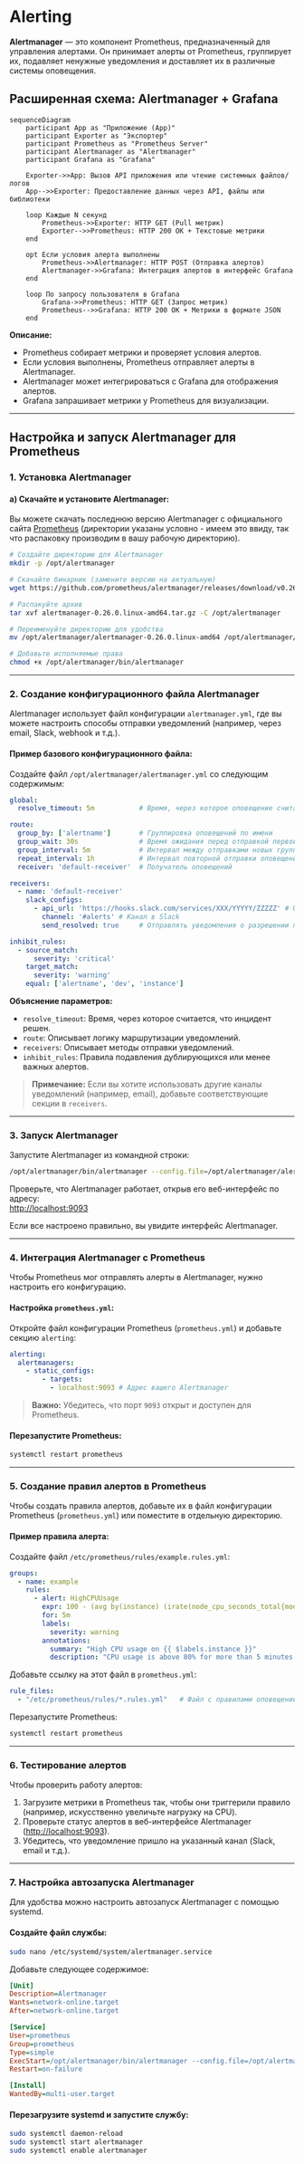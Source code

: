 # Alerting
**Alertmanager** — это компонент Prometheus, предназначенный для управления алертами. Он принимает алерты от Prometheus, группирует их, подавляет ненужные уведомления и доставляет их в различные системы оповещения.
## Расширенная схема: Alertmanager + Grafana

```mermaid
sequenceDiagram
    participant App as "Приложение (App)"
    participant Exporter as "Экспортер"
    participant Prometheus as "Prometheus Server"
    participant Alertmanager as "Alertmanager"
    participant Grafana as "Grafana"

    Exporter->>App: Вызов API приложения или чтение системных файлов/логов
    App-->>Exporter: Предоставление данных через API, файлы или библиотеки

    loop Каждые N секунд
        Prometheus->>Exporter: HTTP GET (Pull метрик)
        Exporter-->>Prometheus: HTTP 200 OK + Текстовые метрики
    end

    opt Если условия алерта выполнены
        Prometheus->>Alertmanager: HTTP POST (Отправка алертов)
        Alertmanager->>Grafana: Интеграция алертов в интерфейс Grafana
    end

    loop По запросу пользователя в Grafana
        Grafana->>Prometheus: HTTP GET (Запрос метрик)
        Prometheus-->>Grafana: HTTP 200 OK + Метрики в формате JSON
    end
```

**Описание:**  
- Prometheus собирает метрики и проверяет условия алертов.
- Если условия выполнены, Prometheus отправляет алерты в Alertmanager.
- Alertmanager может интегрироваться с Grafana для отображения алертов.
- Grafana запрашивает метрики у Prometheus для визуализации.

---

## Настройка и запуск Alertmanager для Prometheus

### 1. **Установка Alertmanager**

#### a) Скачайте и установите Alertmanager:
Вы можете скачать последнюю версию Alertmanager с официального сайта [Prometheus](https://prometheus.io/download/) (директории указаны условно - имеем это ввиду, так что распаковку производим в вашу рабочую директорию).

```bash
# Создайте директорию для Alertmanager
mkdir -p /opt/alertmanager

# Скачайте бинарник (замените версию на актуальную)
wget https://github.com/prometheus/alertmanager/releases/download/v0.26.0/alertmanager-0.26.0.linux-amd64.tar.gz

# Распакуйте архив
tar xvf alertmanager-0.26.0.linux-amd64.tar.gz -C /opt/alertmanager

# Переименуйте директорию для удобства
mv /opt/alertmanager/alertmanager-0.26.0.linux-amd64 /opt/alertmanager/bin

# Добавьте исполняемые права
chmod +x /opt/alertmanager/bin/alertmanager
```

---

### 2. **Создание конфигурационного файла Alertmanager**

Alertmanager использует файл конфигурации `alertmanager.yml`, где вы можете настроить способы отправки уведомлений (например, через email, Slack, webhook и т.д.).

#### Пример базового конфигурационного файла:

Создайте файл `/opt/alertmanager/alertmanager.yml` со следующим содержимым:

```yaml
global:
  resolve_timeout: 5m           # Время, через которое оповещение считается "разрешенным"

route:
  group_by: ['alertname']       # Группировка оповещений по имени
  group_wait: 30s               # Время ожидания перед отправкой первой группы
  group_interval: 5m            # Интервал между отправками новых групп
  repeat_interval: 1h           # Интервал повторной отправки оповещений
  receiver: 'default-receiver'  # Получатель оповещений 

receivers:
  - name: 'default-receiver'
    slack_configs:
      - api_url: 'https://hooks.slack.com/services/XXX/YYYYY/ZZZZZ' # URL вебхука Slack
        channel: '#alerts' # Канал в Slack
        send_resolved: true     # Отправлять уведомления о разрешении проблемы

inhibit_rules:
  - source_match:
      severity: 'critical'
    target_match:
      severity: 'warning'
    equal: ['alertname', 'dev', 'instance']
```

**Объяснение параметров:**
- `resolve_timeout`: Время, через которое считается, что инцидент решен.
- `route`: Описывает логику маршрутизации уведомлений.
- `receivers`: Описывает методы отправки уведомлений.
- `inhibit_rules`: Правила подавления дублирующихся или менее важных алертов.

> **Примечание:** Если вы хотите использовать другие каналы уведомлений (например, email), добавьте соответствующие секции в `receivers`.

---

### 3. **Запуск Alertmanager**

Запустите Alertmanager из командной строки:

```bash
/opt/alertmanager/bin/alertmanager --config.file=/opt/alertmanager/alertmanager.yml
```

Проверьте, что Alertmanager работает, открыв его веб-интерфейс по адресу:  
[http://localhost:9093](http://localhost:9093)

Если все настроено правильно, вы увидите интерфейс Alertmanager.

---

### 4. **Интеграция Alertmanager с Prometheus**

Чтобы Prometheus мог отправлять алерты в Alertmanager, нужно настроить его конфигурацию.

#### Настройка `prometheus.yml`:

Откройте файл конфигурации Prometheus (`prometheus.yml`) и добавьте секцию `alerting`:

```yaml
alerting:
  alertmanagers:
    - static_configs:
        - targets:
          - localhost:9093 # Адрес вашего Alertmanager
```

> **Важно:** Убедитесь, что порт `9093` открыт и доступен для Prometheus.

#### Перезапустите Prometheus:

```bash
systemctl restart prometheus
```

---

### 5. **Создание правил алертов в Prometheus**

Чтобы создать правила алертов, добавьте их в файл конфигурации Prometheus (`prometheus.yml`) или поместите в отдельную директорию.

#### Пример правила алерта:

Создайте файл `/etc/prometheus/rules/example.rules.yml`:

```yaml
groups:
  - name: example
    rules:
      - alert: HighCPUUsage
        expr: 100 - (avg by(instance) (irate(node_cpu_seconds_total{mode="idle"}[5m])) * 100) > 80
        for: 5m
        labels:
          severity: warning
        annotations:
          summary: "High CPU usage on {{ $labels.instance }}"
          description: "CPU usage is above 80% for more than 5 minutes."
```

Добавьте ссылку на этот файл в `prometheus.yml`:

```yaml
rule_files:
  - "/etc/prometheus/rules/*.rules.yml"   # Файл с правилами оповещений
```

Перезапустите Prometheus:

```bash
systemctl restart prometheus
```

---

### 6. **Тестирование алертов**

Чтобы проверить работу алертов:
1. Загрузите метрики в Prometheus так, чтобы они триггерили правило (например, искусственно увеличьте нагрузку на CPU).
2. Проверьте статус алертов в веб-интерфейсе Alertmanager ([http://localhost:9093](http://localhost:9093)).
3. Убедитесь, что уведомление пришло на указанный канал (Slack, email и т.д.).

---

### 7. **Настройка автозапуска Alertmanager**

Для удобства можно настроить автозапуск Alertmanager с помощью systemd.

#### Создайте файл службы:

```bash
sudo nano /etc/systemd/system/alertmanager.service
```

Добавьте следующее содержимое:

```ini
[Unit]
Description=Alertmanager
Wants=network-online.target
After=network-online.target

[Service]
User=prometheus
Group=prometheus
Type=simple
ExecStart=/opt/alertmanager/bin/alertmanager --config.file=/opt/alertmanager/alertmanager.yml
Restart=on-failure

[Install]
WantedBy=multi-user.target
```

#### Перезагрузите systemd и запустите службу:

```bash
sudo systemctl daemon-reload
sudo systemctl start alertmanager
sudo systemctl enable alertmanager
```
